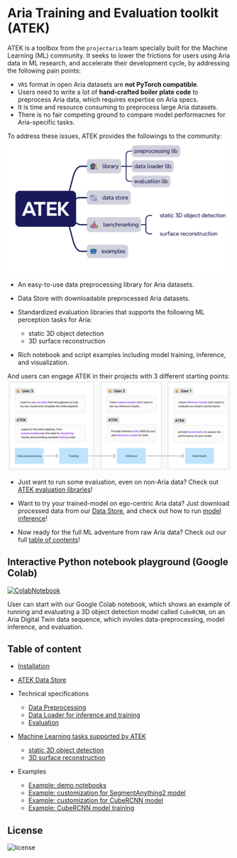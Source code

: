 # Aria Training and Evaluation toolkit (ATEK)

ATEK is a toolbox from the `projectaria` team specially built for the Machine Learning (ML) community. It seeks to lower the frictions for users using Aria data in ML research, and accelerate their development cycle, by addressing the following pain points:

- `VRS` format in open Aria datasets are **not PyTorch compatible**.
- Users need to write a lot of **hand-crafted boiler plate code** to preprocess Aria data, which requires expertise on Aria specs.
- It is time and resource consuming to preprocess large Aria datasets.
- There is no fair competing ground to compare model performacnes for Aria-specific tasks.

To address these issues, ATEK provides the followings to the community: ![Overview](./docs/images/overview.png)

- An easy-to-use data preprocessing library for Aria datasets.
- Data Store with downloadable preprocessed Aria datasets.
- Standardized evaluation libraries that supports the following ML perception tasks for Aria:

  - static 3D object detection
  - 3D surface reconstruction

- Rich notebook and script examples including model training, inference, and visualization.

And users can engage ATEK in their projects with 3 different starting points: ![user_journey](./docs/images/user_journey.png)

- Just want to run some evaluation, even on non-Aria data? Check out [ATEK evaluation libraries](./docs/evaluation.md)!

- Want to try your trained-model on ego-centric Aria data? Just download processed data from our [Data Store](./docs/ATEK_Data_Store.md), and check out how to run [model inference](./docs/data_loading_and_inference.md)!

- Now ready for the full ML adventure from raw Aria data? Check out our full [table of contents](#table-of-content)!

## Interactive Python notebook playground (Google Colab)

[![ColabNotebook](https://colab.research.google.com/assets/colab-badge.svg)](https://colab.research.google.com/github/facebookresearch/ATEK/tree/main/examples/ATEK_CoLab_Notebook.ipynb)

User can start with our Google Colab notebook, which shows an example of running and evaluating a 3D object detection model called `CubeRCNN`, on an Aria Digital Twin data sequence, which involes data-preprocessing, model inference, and evaluation.

## Table of content

- [Installation](docs/Install.md)
- [ATEK Data Store](./docs/ATEK_Data_Store.md)
- Technical specifications

  - [Data Preprocessing](./docs/preprocessing.md)
  - [Data Loader for inference and training](./docs/data_loading_and_inference.md)
  - [Evaluation](./docs/evaluation.md)

- [Machine Learning tasks supported by ATEK](docs/evaluation.md)
  - [static 3D object detection](./ML_task_object_detection.md)
  - [3D surface reconstruction](./ML_task_surface_recon.md)
- Examples

  - [Example: demo notebooks](./docs/example_demos.md)
  - [Example: customization for SegmentAnything2 model](./docs/example_sam2_customization.md)
  - [Example: customization for CubeRCNN model](./docs/example_cubercnn_customization.md)
  - [Example: CubeRCNN model training](./docs/example_training.md)

## License

![license](https://img.shields.io/badge/License-Apache--2.0-blue.svg)
